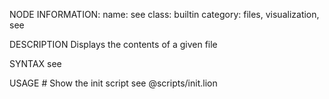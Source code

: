 NODE INFORMATION: 
    name: see
    class: builtin
    category: files, visualization, see

DESCRIPTION
    Displays the contents of a given file

SYNTAX
    see <filename>

USAGE
    # Show the init script
    see @scripts/init.lion